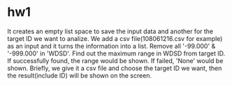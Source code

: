 # hw1
It creates an empty list space to save the input data and another for the target ID we want to analize.
We add a csv file(108061216.csv for example) as an input and it turns the information into a list.
Remove all '-99.000' & '-999.000' in 'WDSD'.
Find out the maximum range in WDSD from target ID.
If successfully found, the range would be shown.
If failed, 'None' would be shown.
Briefly, we give it a csv file and choose the target ID we want, then the result(include ID) will be shown on the screen. 
